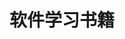 ---
layout: book
title: 软件学习书籍
category: 阅读
keywords: 软件学习
books: 
    - title: R语言实战
      status: 在读
      author: 卡巴科弗 (Robert I.Kabacoff) 
      publisher: 人民邮电出版社
      language: 中文
      link: http://book.douban.com/subject/20382244/
      cover: http://img3.douban.com/lpic/s24576400.jpg
      description: R语言最佳入门书
    - title: R语言统计分析软件教程
      status: 已读
      author: 王斌会 / 方匡南 
      publisher: 
      language: 中文
      link: http://book.douban.com/subject/2029941/
      cover: http://img4.douban.com/lpic/s2338738.jpg
      description: R语言入门浅显易读书籍
    - title: 统计建模与R软件
      status: 在读
      author: 薛毅 
      publisher: 清华大学出版社
      language: 中文
      link: http://book.douban.com/subject/2120492/
      cover: http://img4.douban.com/lpic/s4449256.jpg
      description: R语言统计模型初步学习
    - title: R语言与统计分析
      status: 已读
      author: 汤银才
      publisher: 
      language: 中文
      link: http://book.douban.com/subject/3337668/
      cover: http://img3.douban.com/lpic/s3405912.jpg
      description: R语言统计学习
    - title: R语言核心技术手册
      status: 在读
      author: Joseph Adler（约瑟夫 阿德勒） 刘思喆 / 李舰 / 陈钢 / 邓一硕 译
      publisher: 电子工业出版社
      language: 中文
      link: http://book.douban.com/subject/25959153/
      cover: http://img4.douban.com/lpic/s27404418.jpg
      description: R语言统计学习
    - title: R Graph Cookbook
      status: 已读
      author:  Hrishi Mittal
      publisher: Packt Publishing
      language: 英文
      link: http://book.douban.com/subject/5953424/
      cover: http://img3.douban.com/lpic/s4615821.jpg
      description: R语言可视化，代码非常详细，入门绝佳图书
    - title: Lattice：Multivariate Data Visualization with R (Use R)
      status: 已读
      author:   Deepayan Sarkar
      publisher: Springer
      language: 英文
      link: http://book.douban.com/subject/3094504/
      cover: http://img4.douban.com/lpic/s3355337.jpg
      description: R语言可视化包lattice的详细介绍书，不过有点复杂
    - title: ggplot2：数据分析与图形艺术
      status: 已读
      author:   Hadley Wickham 统计之都译
      publisher: 西安交通大学出版社
      language: 中文
      link: http://book.douban.com/subject/24527091/
      cover: http://img4.douban.com/lpic/s26559947.jpg
      description: R语言可视化包ggplot2的详细介绍，语法简洁优雅
    - title: Python基础教程
      status: 已读
      author: Magnus Lie Hetland  司维 / 曾军崴 / 谭颖华 译
      publisher: 人民邮电出版社
      language: 中文
      link: http://book.douban.com/subject/4866934/
      cover: http://img3.douban.com/lpic/s4387251.jpg
      description: Python基础教程，看前八章就可以了。
    - title: 利用Python进行数据分析
      status: 在读
      author: Wes McKinney  唐学韬 译
      publisher: 机械工业出版社
      language: 中文
      link: http://book.douban.com/subject/25779298/
      cover: http://img3.douban.com/lpic/s27275372.jpg
      description: Python数据分析学习的绝佳书籍，案例详细，讲解明确。
---